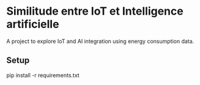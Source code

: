 # Similitude entre IoT et Intelligence artificielle
A project to explore IoT and AI integration using energy consumption data.

## Setup
pip install -r requirements.txt
